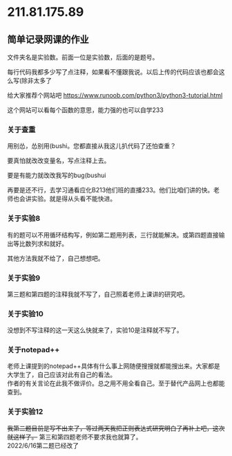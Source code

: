 # 211.81.175.89
## 简单记录网课的作业

文件夹名是实验数。前面一位是实验数，后面的是题号。

每行代码我都多少写了点注释，如果看不懂跟我说。以后上传的代码应该也都会这么写(除非太多了

给大家推荐个网站吧
https://www.runoob.com/python3/python3-tutorial.html

这个网站可以看每个函数的意思，能力强的也可以自学233

### 关于查重
用别怂，怂别用(bushi。您都直接从我这儿扒代码了还怕查重？

要真怕就改改变量名，写点注释上去。

要是有能力就改改我写的bug(bushui

再要是还不行，去学习通看应化B213他们班的直播233。他们比咱们讲的快。老师也会讲实验。就是得从头看不能快进。

### 关于实验8
有的题可以不用循环结构写，例如第二题用列表，三行就能解决。或第四题直接输出等比数列求和就好。

其他方法我就不给了，自己想想吧。

### 关于实验9
第三题和第四题的注释我就不写了，自己照着老师上课讲的研究吧。

### 关于实验10
没想到不写注释的这一天这么快就来了，实验10是注释就不写了。

### 关于notepad++
老师上课提到的notepad++具体有什么事上网随便搜搜就都能搜出来。大家都是大学生了，自己应该对此有自己的看法。<br>作者的有关言论在此我不做评价。总之用不用全看自己。至于替代产品网上也都能查到。

### 关于实验12
~~我第二题目前是写不出来了，等过两天我把正则表达式研究明白了再补上吧，这次就这样了。~~ 第三和第四题老师不要求我也就算了。<br>2022/6/16第二题已经改了

